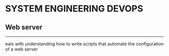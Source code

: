 # SYSTEM ENGINEERING DEVOPS

## Web server

---

eals with understanding how to write scripts that automate the configuration of a web server
